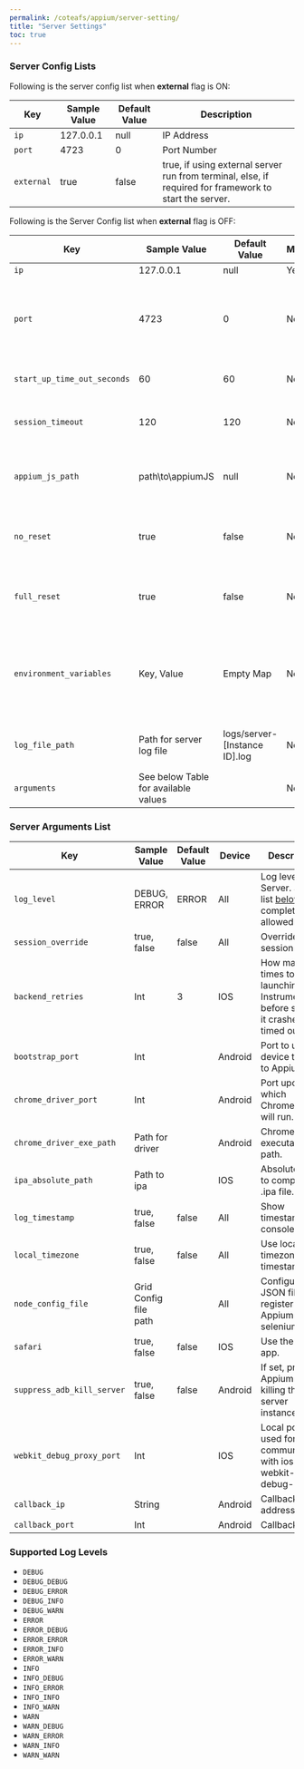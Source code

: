 ```yaml
---
permalink: /coteafs/appium/server-setting/
title: "Server Settings"
toc: true
---
```


### Server Config Lists
Following is the server config list when **external** flag is ON:

Key | Sample Value | Default Value | Description
----|--------------|---------------|------------
`ip` | 127.0.0.1 | null | IP Address
`port` | 4723 | 0 | Port Number
`external` | true | false | true, if using external server run from terminal, else, if required for framework to start the server.

Following is the Server Config list when **external** flag is OFF:

Key | Sample Value | Default Value | Mandatory | Description
----|--------------|---------------|-----------|------------
`ip` | 127.0.0.1 | null | Yes | IP Address
`port` | 4723 | 0 | No | Port Number. If not specified, any free port will be used.
`start_up_time_out_seconds` | 60 | 60 | No | Wait timeout for Server to start.
`session_timeout` | 120 | 120 | No | New command timeout value.
`appium_js_path` | path\to\appiumJS | null | No | Path to **main.js** file in appium installation directory.
`no_reset` | true | false | No | true, if app reset is not required, else, can be omitted.
`full_reset` | true | false | No | true, if full reset of app is required, else, can be omitted.
`environment_variables` | Key, Value | Empty Map | No | This will contain all the environment variables which will be used by Appium.
`log_file_path` | Path for server log file | logs/server-[Instance ID].log | No | Complete path for Server log file.
`arguments` | See below Table for available values | | No | Server Arguments.

### Server Arguments List
Key | Sample Value | Default Value | Device | Description
----|--------------|---------------|--------|------------
`log_level` | DEBUG, ERROR | ERROR | All | Log level for Server. See the list [below][logLevel] for complete list of allowed values.
`session_override` | true, false | false | All | Override the session
`backend_retries` | Int | 3 | IOS | How many times to retry launching Instruments before saying it crashed or timed out.
`bootstrap_port` | Int | | Android | Port to use on device to talk to Appium.
`chrome_driver_port` | Int | | Android | Port upon which ChromeDriver will run.
`chrome_driver_exe_path` | Path for driver | | Android | ChromeDriver executable full path.
`ipa_absolute_path` | Path to ipa | | IOS | Absolute path to compiled .ipa file.
`log_timestamp` | true, false | false | All | Show timestamps in console output
`local_timezone` | true, false | false | All | Use local timezone for timestamps
`node_config_file` | Grid Config file path | | All | Configuration JSON file to register Appium with selenium grid.
`safari` | true, false | false | IOS | Use the safari app.
`suppress_adb_kill_server` | true, false | false | Android | If set, prevents Appium from killing the adb server instance.
`webkit_debug_proxy_port` | Int | | IOS | Local port used for communication with ios-webkit-debug-proxy.
`callback_ip` | String | | Android | Callback IP address.
`callback_port` | Int | | Android | Callback Port

### Supported Log Levels
* `DEBUG`
* `DEBUG_DEBUG`
* `DEBUG_ERROR`
* `DEBUG_INFO`
* `DEBUG_WARN`
* `ERROR`
* `ERROR_DEBUG`
* `ERROR_ERROR`
* `ERROR_INFO`
* `ERROR_WARN`
* `INFO`
* `INFO_DEBUG`
* `INFO_ERROR`
* `INFO_INFO`
* `INFO_WARN`
* `WARN`
* `WARN_DEBUG`
* `WARN_ERROR`
* `WARN_INFO`
* `WARN_WARN`

[logLevel]: https://github.com/WasiqB/coteafs-appium/wiki/Supported-Server-Settings#supported-log-levels
